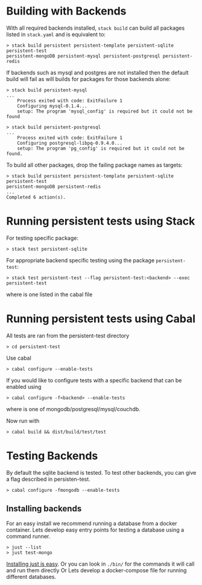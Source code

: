 # Building with Backends

With all required backends installed, `stack build` can build all packages
listed in `stack.yaml` and is equivalent to:

```
> stack build persistent persistent-template persistent-sqlite persistent-test
persistent-mongoDB persistent-mysql persistent-postgresql persistent-redis
```

If backends such as mysql and postgres are not installed then the default build
will fail as will builds for packages for those backends alone:

```
> stack build persistent-mysql
...
    Process exited with code: ExitFailure 1
    Configuring mysql-0.1.4...
    setup: The program 'mysql_config' is required but it could not be found
    
> stack build persistent-postgresql
...
    Process exited with code: ExitFailure 1
    Configuring postgresql-libpq-0.9.4.0...
    setup: The program 'pg_config' is required but it could not be found.
```

To build all other packages, drop the failing package names as targets:

```
> stack build persistent persistent-template persistent-sqlite persistent-test
persistent-mongoDB persistent-redis
...
Completed 6 action(s).
```

# Running persistent tests using Stack

For testing specific package:

    > stack test persistent-sqlite

For appropriate backend specific testing using the package `persistent-test`:

    > stack test persistent-test --flag persistent-test:<backend> --exec persistent-test

where <backend> is one listed in the cabal file

# Running persistent tests using Cabal

All tests are ran from the persistent-test directory

    > cd persistent-test

Use cabal

    > cabal configure --enable-tests

If you would like to configure tests with a specific backend that can be enabled
using

    > cabal configure -f<backend> --enable-tests

where <backend> is one of mongodb/postgresql/mysql/couchdb.

Now run with

    > cabal build && dist/build/test/test

# Testing Backends

By default the sqlite backend is tested.
To test other backends, you can give a flag described in persisten-test.

    > cabal configure -fmongodb --enable-tests

## Installing backends

For an easy install we recommend running a database from a docker container.
Lets develop easy entry points for testing a database using a command runner.

    > just --list
    > just test-mongo

[Installing just is easy](https://github.com/casey/just/releases).
Or you can look in `./bin/` for the commands it will call and run them directly
Or
Lets develop a docker-compose file for running different databases.
